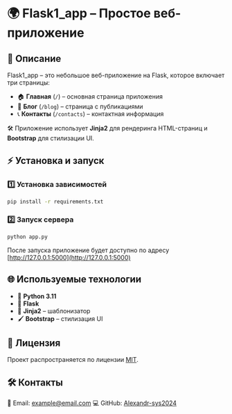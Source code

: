 # 🌍 Flask1_app – Простое веб-приложение

## 📌 Описание
Flask1_app – это небольшое веб-приложение на Flask, которое включает три страницы:

- 🏠 **Главная** (`/`) – основная страница приложения
- 📝 **Блог** (`/blog`) – страница с публикациями
- 📞 **Контакты** (`/contacts`) – контактная информация

🛠 Приложение использует **Jinja2** для рендеринга HTML-страниц и **Bootstrap** для стилизации UI.

## ⚡️ Установка и запуск

### 1️⃣ Установка зависимостей
```bash
pip install -r requirements.txt
```

### 2️⃣ Запуск сервера
```bash
python app.py
```
После запуска приложение будет доступно по адресу [http://127.0.0.1:5000](http://127.0.0.1:5000)

## 🌐 Используемые технологии
- 🐍 **Python 3.11**
- 🚀 **Flask**
- 🎨 **Jinja2** – шаблонизатор
- 🖌 **Bootstrap** – стилизация UI

## 📜 Лицензия
Проект распространяется по лицензии [MIT](LICENSE).

## 🛠 Контакты
📧 Email: example@email.com
💻 GitHub: [Alexandr-sys2024](https://github.com/Alexandr-sys2024)
